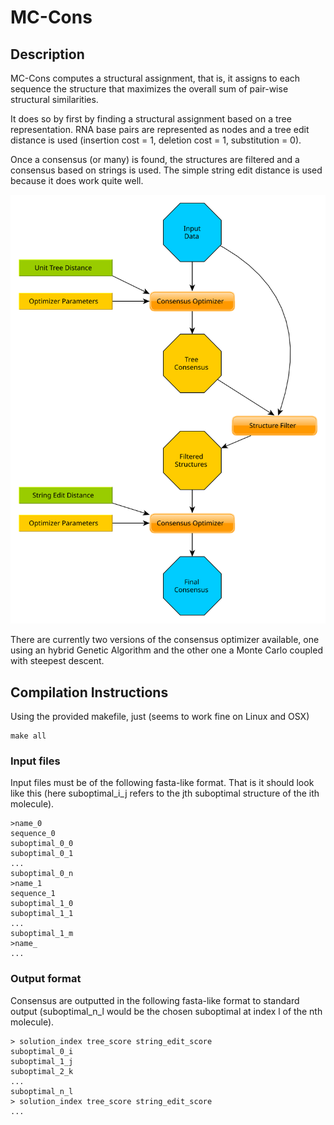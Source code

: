 # MC-Cons


## Description

MC-Cons computes a structural assignment, that is, it assigns to each sequence
the structure that maximizes the overall sum of pair-wise structural
similarities.


It does so by first by finding a structural assignment based on a tree
representation.
RNA base pairs are represented as nodes and a tree edit distance is used
(insertion cost = 1, deletion cost = 1, substitution = 0).

Once a consensus (or many) is found, the structures are filtered and a
consensus based on strings is used.
The simple string edit distance is used because it does work quite well.


![](doc/figs/mccons_flowchart.svg)


There are currently two versions of the consensus optimizer available,
one using an hybrid Genetic Algorithm and the other one a Monte Carlo
coupled with steepest descent.


## Compilation Instructions

Using the provided makefile, just (seems to work fine on Linux and OSX)

```
make all
```


### Input files

Input files must be of the following fasta-like format.
That is it should look like this (here suboptimal\_i\_j
refers to the jth suboptimal structure of the ith molecule).

    >name_0
    sequence_0
    suboptimal_0_0
    suboptimal_0_1
    ...
    suboptimal_0_n
    >name_1
    sequence_1
    suboptimal_1_0
    suboptimal_1_1
    ...
    suboptimal_1_m
    >name_
    ...


### Output format

Consensus are outputted in the following fasta-like format to standard
output (suboptimal\_n\_l would be the chosen suboptimal at index l of
the nth molecule).

    > solution_index tree_score string_edit_score
    suboptimal_0_i
    suboptimal_1_j
    suboptimal_2_k
    ...
    suboptimal_n_l
    > solution_index tree_score string_edit_score
    ...

